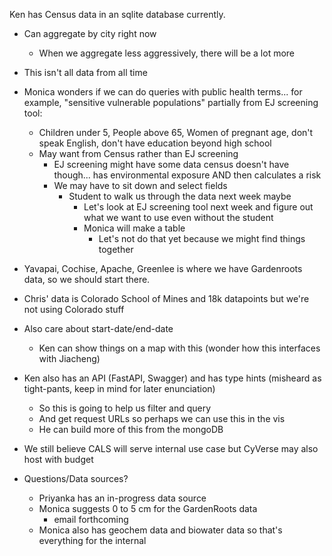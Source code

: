 Ken has Census data in an sqlite database currently.

- Can aggregate by city right now
  - When we aggregate less aggressively, there will be a lot more
- This isn't all data from all time
- Monica wonders if we can do queries with public health terms... for example, "sensitive vulnerable populations" partially from EJ screening tool:
  - Children under 5, People above 65, Women of pregnant age, don't speak English, don't have education beyond high school
  - May want from Census rather than EJ screening
    - EJ screening might have some data census doesn't have though... has environmental exposure AND then calculates a risk
    - We may have to sit down and select fields
      - Student to walk us through the data next week maybe
        - Let's look at EJ screening tool next week and figure out what we want to use even without the student
        - Monica will make a table
          - Let's not do that yet because we might find things together
- Yavapai, Cochise, Apache, Greenlee is where we have Gardenroots data, so we should start there.
- Chris' data is Colorado School of Mines and 18k datapoints but we're not using Colorado stuff
- Also care about start-date/end-date
  - Ken can show things on a map with this (wonder how this interfaces with Jiacheng)
- Ken also has an API (FastAPI, Swagger) and has type hints (misheard as tight-pants, keep in mind for later enunciation)
  - So this is going to help us filter and query
  - And get request URLs so perhaps we can use this in the vis
  - He can build more of this from the mongoDB
- We still believe CALS will serve internal use case but CyVerse may also host with budget



- Questions/Data sources?
  - Priyanka has an in-progress data source
  - Monica suggests 0 to 5 cm for the GardenRoots data
    - email forthcoming
  - Monica also has geochem data and biowater data so that's everything for the internal
